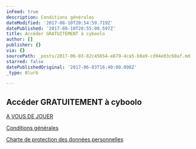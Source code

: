 ```yaml
---
inFeed: true
description: Conditions générales
dateModified: '2017-08-10T20:54:59.719Z'
datePublished: '2017-08-10T20:55:00.597Z'
title: Accéder GRATUITEMENT à cyboolo
author: []
publisher: {}
via: {}
sourcePath: _posts/2017-06-03-82c45654-e879-4ca5-b8a9-cd94e03c60af.md
starred: false
datePublishedOriginal: '2017-06-03T16:40:00.098Z'
_type: Blurb

---
```

## **Accéder GRATUITEMENT à cyboolo**
[A VOUS DE JOUER][0]

[Conditions générales][1]

[Charte de protection des données personnelles][2]

[0]: https://google.fr/
[1]: https://cyboolo.io/conditions-generales
[2]: https://cyboolo.io/charte-de-protection-des-donnees-personnelles